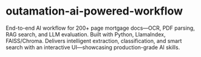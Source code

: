 # outamation-ai-powered-workflow
End-to-end AI workflow for 200+ page mortgage docs—OCR, PDF parsing, RAG search, and LLM evaluation. Built with Python, LlamaIndex, FAISS/Chroma. Delivers intelligent extraction, classification, and smart search with an interactive UI—showcasing production-grade AI skills.
